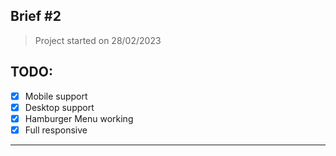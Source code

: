 ## Brief #2 
> Project started on 28/02/2023

**TODO:**
----------

- [x] Mobile support
- [x] Desktop support
- [x] Hamburger Menu working
- [x] Full responsive
----------